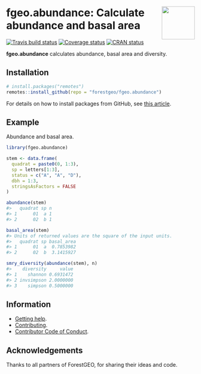 
<!-- README.md is generated from README.Rmd. Please edit that file -->

# <img src="https://i.imgur.com/m8FNhQR.png" align="right" height=88 /> fgeo.abundance: Calculate abundance and basal area

[![Travis build
status](https://travis-ci.org/forestgeo/fgeo.abundance.svg?branch=master)](https://travis-ci.org/forestgeo/fgeo.abundance)
[![Coverage
status](https://codecov.io/gh/forestgeo/fgeo.abundance/branch/master/graph/badge.svg)](https://codecov.io/github/forestgeo/fgeo.abundance?branch=master)
[![CRAN
status](http://www.r-pkg.org/badges/version/fgeo.abundance)](https://cran.r-project.org/package=fgeo.abundance)

**fgeo.abundance** calculates abundance, basal area and diversity.

## Installation

``` r
# install.packages("remotes")
remotes::install_github(repo = "forestgeo/fgeo.abundance")
```

For details on how to install packages from GitHub, see [this
article](https://goo.gl/dQKEeg).

## Example

Abundance and basal area.

``` r
library(fgeo.abundance)

stem <- data.frame(
  quadrat = paste0(0, 1:3),
  sp = letters[1:3],
  status = c("A", "A", "D"),
  dbh = 1:3,
  stringsAsFactors = FALSE
)

abundance(stem)
#>   quadrat sp n
#> 1      01  a 1
#> 2      02  b 1

basal_area(stem)
#> Units of returned values are the square of the input units.
#>   quadrat sp basal_area
#> 1      01  a  0.7853982
#> 2      02  b  3.1415927

smry_diversity(abundance(stem), n)
#>    diversity     value
#> 1    shannon 0.6931472
#> 2 invsimpson 2.0000000
#> 3    simpson 0.5000000
```

## Information

  - [Getting help](SUPPORT.md).
  - [Contributing](CONTRIBUTING.md).
  - [Contributor Code of Conduct](CODE_OF_CONDUCT.md).

## Acknowledgements

Thanks to all partners of ForestGEO, for sharing their ideas and code.
